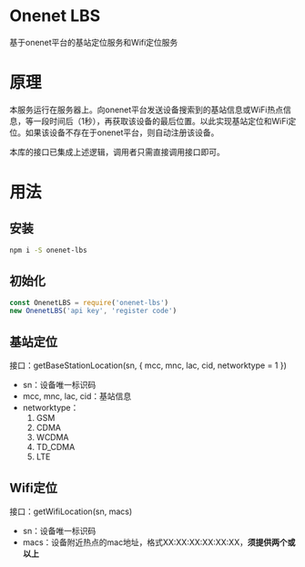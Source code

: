 # Onenet LBS
基于onenet平台的基站定位服务和Wifi定位服务

# 原理
本服务运行在服务器上。向onenet平台发送设备搜索到的基站信息或WiFi热点信息，等一段时间后（1秒），再获取该设备的最后位置。以此实现基站定位和WiFi定位。如果该设备不存在于onenet平台，则自动注册该设备。

本库的接口已集成上述逻辑，调用者只需直接调用接口即可。
# 用法
## 安装
```bash
npm i -S onenet-lbs
```
## 初始化
```javascript
const OnenetLBS = require('onenet-lbs')
new OnenetLBS('api key', 'register code')
```

## 基站定位
接口：getBaseStationLocation(sn, { mcc, mnc, lac, cid, networktype = 1 })
* sn：设备唯一标识码
* mcc, mnc, lac, cid：基站信息
* networktype：
	1. GSM
	2. CDMA
	3. WCDMA
	4. TD_CDMA
	5. LTE

## Wifi定位
接口：getWifiLocation(sn, macs)
* sn：设备唯一标识码
* macs：设备附近热点的mac地址，格式XX:XX:XX:XX:XX:XX，**须提供两个或以上**
